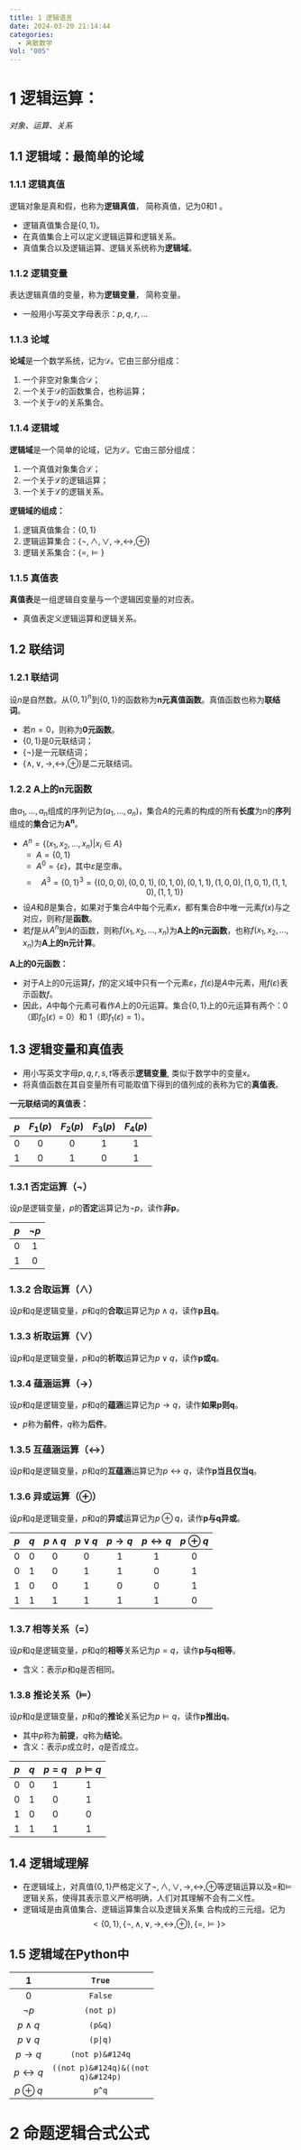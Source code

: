 ```yaml
---
title: 1 逻辑语言
date: 2024-03-20 21:14:44
categories:
  - 离散数学
Vol: "005"
---
```

# 1 逻辑运算：

*对象、运算、关系*

## 1.1 逻辑域：最简单的论域

### 1.1.1 逻辑真值

逻辑对象是真和假，也称为**逻辑真值**， 简称真值，记为$0$和$1$ 。

- 逻辑真值集合是$\{0,1\}$。
- 在真值集合上可以定义逻辑运算和逻辑关系。
- 真值集合以及逻辑运算、逻辑关系统称为**逻辑域**。

### 1.1.2 逻辑变量

表达逻辑真值的变量，称为**逻辑变量**， 简称变量。

- 一般用小写英文字母表示：$p,q,r,...$

### 1.1.3 论域

**论域**是一个数学系统，记为$\mathcal{D}$。它由三部分组成：
1. 一个非空对象集合$\mathcal{D}$；
2. 一个关于$\mathcal{D}$的函数集合，也称运算；
3. 一个关于$\mathcal{D}$的关系集合。

### 1.1.4 逻辑域

**逻辑域**是一个简单的论域，记为$\mathcal{L}$。它由三部分组成：
1. 一个真值对象集合$\mathcal{L}$；
2. 一个关于$\mathcal{L}$的逻辑运算；
3. 一个关于$\mathcal{L}$的逻辑关系。

**逻辑域的组成：**
1. 逻辑真值集合：$\{0,1\}$
2. 逻辑运算集合：$\{\lnot,\land,\lor,\to,\leftrightarrow,\oplus\}$
3. 逻辑关系集合：$\{=,\vDash\}$ 

### 1.1.5 真值表
 
 **真值表**是一组逻辑自变量与一个逻辑因变量的对应表。

- 真值表定义逻辑运算和逻辑关系。

## 1.2 联结词

### 1.2.1 联结词

设$n$是自然数。从$\{0,1\}^n$到$\{0, 1\}$的函数称为$\bm{n}$**元真值函数**。真值函数也称为**联结词**。

- 若$n=0$，则称为**0元函数**。
- $\{0,1\}$是0元联结词；
- $\{\lnot\}$是一元联结词；
- $\{\land,\lor,\to,\leftrightarrow,\oplus\}$是二元联结词。

### 1.2.2 $\bm{A}$上的$\bm{n}$元函数

由$a_1,...,a_n$组成的序列记为$\left(a_1,...,a_n\right)$，集合$A$的元素的构成的所有**长度**为$n$的**序列**组成的**集合**记为$\bm{A^n}$。

- $A^n=\{\left(x_1,x_2,...,x_n\right)\vert x_i\in A\}$
	- $A=\{0,1\}$
	- $A^0=\{\varepsilon\}$，其中$\varepsilon$是空串。
	- $$A^3=\{0,1\}^3=\{\left(0,0,0\right),\left(0,0,1\right),\left(0,1,0\right),\left(0,1,1\right),\left(1,0,0\right),\left(1,0,1\right),\left(1,1,0\right),\left(1,1,1\right)\}$$
- 设$A$和$B$是集合，如果对于集合$A$中每个元素$x$，都有集合$B$中唯一元素$f(x)$与之对应，则称$f$是**函数**。
- 若$f$是从$A^n$到$A$的函数，则称$f(x_1,x_2,...,x_n)$为$\bm{A}$**上的**$\bm{n}$**元函数**，也称$f(x_1,x_2,...,x_n)$为$\bm{A}$**上的**$\bm{n}$**元计算**。

**$\bm{A}$上的0元函数：**

- 对于$A$上的0元运算$f$，$f$的定义域中只有一个元素$\varepsilon$，$f(\varepsilon)$是$A$中元素，用$f(\varepsilon)$表示函数$f$。
- 因此，$A$中每个元素可看作$A$上的0元运算。集合$\{0,1\}$上的0元运算有两个：$0$（即$f_0(\varepsilon)=0$）和 $1$（即$f_1(\varepsilon)=1$）。

## 1.3 逻辑变量和真值表

- 用小写英文字母$p, q, r, s, t$等表示**逻辑变量**, 类似于数学中的变量$x$。
- 将真值函数在其自变量所有可能取值下得到的值列成的表称为它的**真值表**。

**一元联结词的真值表：**

| $p$ | $F_1(p)$ | $F_2(p)$ | $F_3(p)$ | $F_4(p)$ |
| :-: | :------: | :------: | :------: | :------: |
| $0$ |   $0$    |   $0$    |   $1$    |   $1$    |
| $1$ |   $0$    |   $1$    |   $0$    |   $1$    |

### 1.3.1 否定运算（$\bm{\lnot}$）

设$p$是逻辑变量，$p$的**否定**运算记为$\lnot p$，读作**非$\bm{p}$**。

| $p$ | $\lnot p$ |
| :-: | :-------: |
| $0$ |    $1$    |
| $1$ |    $0$    |

### 1.3.2 合取运算（$\bm{\land}$）

设$p$和$q$是逻辑变量，$p$和$q$的**合取**运算记为$p\land q$，读作$\bm{p}$**且**$\bm{q}$。

### 1.3.3 析取运算（$\bm{\lor}$）

设$p$和$q$是逻辑变量，$p$和$q$的**析取**运算记为$p\lor q$，读作$\bm{p}$**或**$\bm{q}$。

### 1.3.4 蕴涵运算（$\bm{\to}$）

设$p$和$q$是逻辑变量，$p$和$q$的**蕴涵**运算记为$p\to q$，读作**如果**$\bm{p}$**则**$\bm{q}$。

- $p$称为**前件**，$q$称为**后件**。

### 1.3.5 互蕴涵运算（$\bm{\leftrightarrow}$）

设$p$和$q$是逻辑变量，$p$和$q$的**互蕴涵**运算记为$p\leftrightarrow q$，读作$\bm{p}$**当且仅当**$\bm{q}$。

### 1.3.6 异或运算（$\bm{\oplus}$）

设$p$和$q$是逻辑变量，$p$和$q$的**异或**运算记为$p\oplus q$，读作$\bm{p}$**与**$\bm{q}$**异或**。

| $p$ | $q$ | $p\land q$ | $p\lor q$ | $p\to q$ | $p\leftrightarrow q$ | $p\oplus q$ |
| :-: | :-: | :--------: | :-------: | :------: | :------------------: | :---------: |
| $0$ | $0$ |    $0$     |    $0$    |   $1$    |         $1$          |     $0$     |
| $0$ | $1$ |    $0$     |    $1$    |   $1$    |         $0$          |     $1$     |
| $1$ | $0$ |    $0$     |    $1$    |   $0$    |         $0$          |     $1$     |
| $1$ | $1$ |    $1$     |    $1$    |   $1$    |         $1$          |     $0$     |

### 1.3.7 相等关系（$\bm{=}$）

设$p$和$q$是逻辑变量，$p$和$q$的**相等**关系记为$p=q$，读作$\bm{p}$**与**$\bm{q}$**相等**。

- 含义：表示$p$和$q$是否相同。

### 1.3.8 推论关系（$\bm{\vDash}$）

设$p$和$q$是逻辑变量，$p$和$q$的**推论**关系记为$p\vDash q$，读作$\bm{p}$**推出**$\bm{q}$。

- 其中$p$称为**前提**，$q$称为**结论**。
- 含义：表示$p$成立时，$q$是否成立。

| $p$ | $q$ | $p=q$ | $p\vDash q$ |
| :-: | :-: | :---: | :---------: |
| $0$ | $0$ |  $1$  |     $1$     |
| $0$ | $1$ |  $0$  |     $1$     |
| $1$ | $0$ |  $0$  |     $0$     |
| $1$ | $1$ |  $1$  |     $1$     |

## 1.4 逻辑域理解

- 在逻辑域上，对真值$\{0,1\}$严格定义了$\lnot,\land,\lor,\to,\leftrightarrow,\oplus$等逻辑运算以及$=$和$\vDash$逻辑关系，使得其表示意义严格明确，人们对其理解不会有二义性。
- 逻辑域是由真值集合、逻辑运算集合以及逻辑关系集 合构成的三元组。记为 $$<\{0,1\},\{\lnot,\land,\lor,\to,\leftrightarrow,\oplus\},\{=,\vDash\}>$$

## 1.5 逻辑域在Python中

|         $1$          |                    `True`                    |
| :------------------: | :------------------------------------------: |
|         $0$          |                   `False`                    |
|      $\lnot p$       |                  `(not p)`                   |
|      $p\land q$      |                   `(p&q)`                    |
|      $p\lor q$       |                   `(p\|q)`                   |
|       $p\to q$       |          <code>(not p)&#124q</code>          |
| $p\leftrightarrow q$ | <code>((not p)&#124q)&((not q)&#124p)</code> |
|     $p\oplus q$      |                    `p^q`                     |

# 2 命题逻辑合式公式